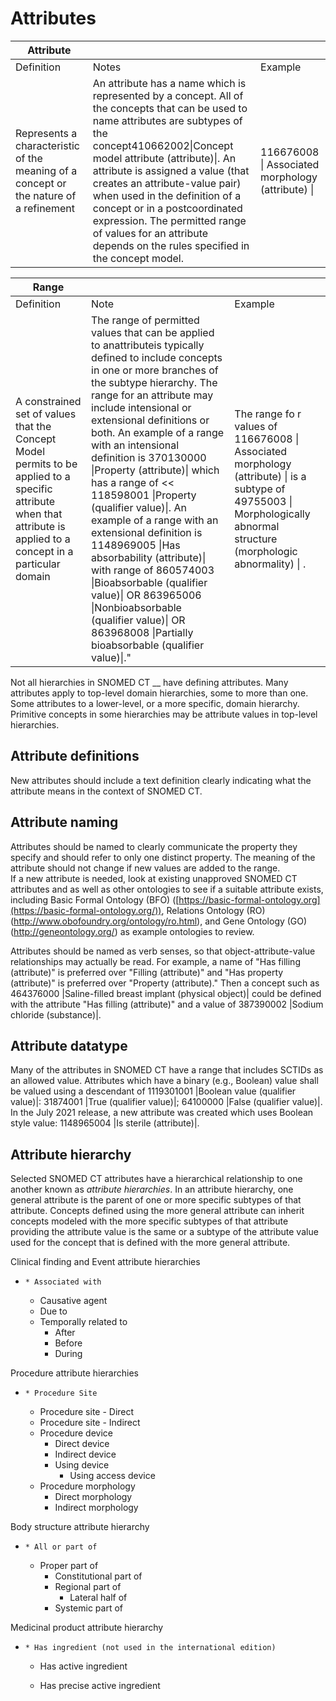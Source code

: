 # Attributes



| Attribute |   |   |
|---|---|---|
| Definition | Notes | Example |
| Represents a characteristic of the meaning of a concept or the nature of a refinement | An attribute has a name which is represented by a concept. All of the concepts that can be used to name attributes are subtypes of the concept410662002\|Concept model attribute (attribute)\|. An attribute is assigned a value (that creates an attribute-value pair) when used in the definition of a concept or in a postcoordinated expression. The permitted range of values for an attribute depends on the rules specified in the concept model. | 116676008 \| Associated morphology (attribute) \| |

| Range |   |   |
|---|---|---|
| Definition | Note | Example |
| A constrained set of values that the Concept Model permits to be applied to a specific attribute when that attribute is applied to a concept in a particular domain | The range of permitted values that can be applied to anattributeis typically defined to include concepts in one or more branches of the subtype hierarchy. The range for an attribute may include intensional or extensional definitions or both. An example of a range with an intensional definition is 370130000 \|Property (attribute)\| which has a range of << 118598001 \|Property (qualifier value)\|. An example of a range with an extensional definition is 1148969005 \|Has absorbability (attribute)\| with range of 860574003 \|Bioabsorbable (qualifier value)\| OR 863965006 \|Nonbioabsorbable (qualifier value)\| OR 863968008 \|Partially bioabsorbable (qualifier value)\|." | The range fo r values of 116676008 \| Associated morphology (attribute) \| is a subtype of 49755003 \| Morphologically abnormal structure (morphologic abnormality) \| . |

Not all hierarchies in SNOMED CT __ have defining attributes. Many attributes apply to top-level domain hierarchies, some to more than one. Some attributes to a lower-level, or a more specific, domain hierarchy. Primitive concepts in some hierarchies may be attribute values in top-level hierarchies. 

## Attribute definitions

New attributes should include a text definition clearly indicating what the attribute means in the context of SNOMED CT.

## Attribute naming

Attributes should be named to clearly communicate the property they specify and should refer to only one distinct property. The meaning of the attribute should not change if new values are added to the range.  
If a new attribute is needed, look at existing unapproved SNOMED CT attributes and as well as other ontologies to see if a suitable attribute exists, including Basic Formal Ontology (BFO) ([https://basic-formal-ontology.org](https://basic-formal-ontology.org/)), Relations Ontology (RO) (<http://www.obofoundry.org/ontology/ro.html>), and Gene Ontology (GO) (<http://geneontology.org/>) as example ontologies to review.

Attributes should be named as verb senses, so that object-attribute-value relationships may actually be read. For example, a name of "Has filling (attribute)" is preferred over "Filling (attribute)" and "Has property (attribute)" is preferred over "Property (attribute)." Then a concept such as 464376000 |Saline-filled breast implant (physical object)| could be defined with the attribute "Has filling (attribute)" and a value of 387390002 |Sodium chloride (substance)|.

## Attribute datatype

Many of the attributes in SNOMED CT have a range that includes SCTIDs as an allowed value. Attributes which have a binary (e.g., Boolean) value shall be valued using a descendant of 1119301001 |Boolean value (qualifier value)|: 31874001 |True (qualifier value)|; 64100000 |False (qualifier value)|. In the July 2021 release, a new attribute was created which uses Boolean style value: 1148965004 |Is sterile (attribute)|.

## Attribute hierarchy

Selected SNOMED CT attributes have a hierarchical relationship to one another known as  _attribute hierarchies_. In an attribute hierarchy, one general attribute is the parent of one or more specific subtypes of that attribute. Concepts defined using the more general attribute can inherit concepts modeled with the more specific subtypes of that attribute providing the attribute value is the same or a subtype of the attribute value used for the concept that is defined with the more general attribute.

Clinical finding and Event attribute hierarchies

  *     * Associated with
      * Causative agent
      * Due to
      * Temporally related to
        * After
        * Before
        * During

Procedure attribute hierarchies

  *     * Procedure Site
      * Procedure site - Direct 
      * Procedure site - Indirect
    * Procedure device
      * Direct device
      * Indirect device
      * Using device
        * Using access device
    * Procedure morphology 
      * Direct morphology
      * Indirect morphology

Body structure attribute hierarchy 

  *     * All or part of 
      * Proper part of 
        * Constitutional part of
        * Regional part of 
          * Lateral half of 
        * Systemic part of

Medicinal product attribute hierarchy

  *     * Has ingredient (not used in the international edition)

      * Has active ingredient

      * Has precise active ingredient

